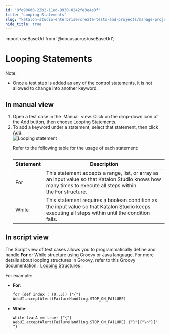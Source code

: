 ```yaml
---
id: "8fe906d0-22b2-11ed-9930-0242fe3e4a3f"
title: "Looping Statements"
slug: "katalon-studio-enterprise/create-tests-and-projects/manage-projects/statements/looping-statements"
hide_title: true
---
```

import useBaseUrl from '@docusaurus/useBaseUrl';


# <a id="concept-500" class="anchor_top_offset"/><a id="ariaid-title1" class="anchor_top_offset"/>Looping Statements

<div xmlns="http://www.w3.org/1999/xhtml" className="p"><div className="note note note_note"><span className="note__title">Note:</span> <ul className="ul"><li className="li"><p className="p">Once a test step is added as any of the control statements, it is not allowed to change into another keyword.</p></li></ul></div></div>

## <a id="task-4256" class="anchor_top_offset"/>In manual view

<ol xmlns="http://www.w3.org/1999/xhtml" className="ol steps"><li className="li step stepexpand"><span className="ph cmd">Open a test case in the&nbsp; <span className="ph uicontrol">Manual</span> &nbsp;view. Click on the drop-down icon of the <span className="ph uicontrol">Add</span> button, then choose <span className="ph uicontrol">Looping Statements</span>. </span></li><li className="li step stepexpand"><span className="ph cmd">To add a keyword under a statement, select that statement, then click <span className="ph uicontrol">Add</span>.</span><div className="itemgroup info"><img className="image" width={600} src={useBaseUrl("/8fd5a5e0-22b2-11ed-9930-0242fe3e4a3f.png")} alt="Looping statement" /><p className="p">Refer to the following table for the usage of each statement:</p><div className="p"><table className="table"><caption /><colgroup><col /><col /></colgroup><thead className="thead"><tr className><th className="entry anchor_top_offset" id="task-4256__entry__1">Statement</th><th className="entry anchor_top_offset" id="task-4256__entry__2">Description</th></tr></thead><tbody className="tbody"><tr className><td className="entry" headers="task-4256__entry__1 task-4256__entry__2 ">For</td><td className="entry" headers="task-4256__entry__1 task-4256__entry__2 ">This statement accepts a range, list, or array as an input value so that Katalon Studio knows how many times to execute all steps within the&nbsp;<span className="ph uicontrol">For</span>&nbsp;structure.</td></tr><tr className><td className="entry" headers="task-4256__entry__1 task-4256__entry__2 ">While</td><td className="entry" headers="task-4256__entry__1 task-4256__entry__2 ">This statement requires a boolean condition as the input value so that <span className="ph">Katalon Studio</span> keeps executing all steps within until the condition fails.</td></tr></tbody></table></div></div></li></ol> 

## <a id="task-308" class="anchor_top_offset"/>In script view

<section xmlns="http://www.w3.org/1999/xhtml" className="section context"><p className="p">The <span className="ph uicontrol">Script</span> view of test cases allows you to programmatically define and handle <strong className="ph b">For</strong> or <span className="ph uicontrol">While</span> structure using Groovy or Java language. For more details about looping structures in Groovy, refer to this Groovy documentation:&nbsp; <a className="xref j-external-link" href="http://groovy-lang.org/semantics.html#_looping_structures" target="_blank">Looping Structures</a> . </p></section> 
<div xmlns="http://www.w3.org/1999/xhtml" className="li step p"><span className="ph cmd">For example:</span><div className="itemgroup info"><ul className="ul"><li className="li"><p className="p"><strong className="ph b">For</strong>:</p><div className="p"><pre className="pre codeblock"><code>for (def index : (0..5)) {"{"} WebUI.acceptAlert(FailureHandling.STOP_ON_FAILURE)</code></pre></div></li></ul><div className="p"><ul className="ul"><li className="li"><p className="p"><strong className="ph b">While</strong>:</p><div className="p"><pre className="pre codeblock"><code>while (varA == true) {"{"} WebUI.acceptAlert(FailureHandling.STOP_ON_FAILURE) {"}"}{"\n"}{"            "}</code></pre></div></li></ul></div></div></div>
